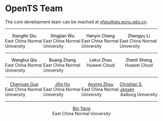 # OpenTS Team

<!-- 1. [Overview](#Overview) -->

The core development team can be reached at [xfqiu@stu.ecnu.edu.cn](mailto:xfqiu@stu.ecnu.edu.cn).

<style>
.container {
    display:flex;
    justify-content:space-between;
}
.column{
    display:flex;
    flex-direction:column;
    width:23%;
    border:1px;
}
.row{
    display:flex;
    justify-content:center;
    align-items:center;
}
</style>

---

<div class="container">
  <div class="column">
    <!-- <a href="https://qiu69.github.io/" class="row" >Xiangfei Qiu</a> -->
    <a style="color: black" class="row">Xiangfei Qiu</a>
    <div class="row">East China Normal University</div>
  </div>
  <div class="column">
    <a style="color: black" class="row">Xingjian Wu</a>
    <div class="row">East China Normal University</div>
  </div>
  <div class="column">
    <a style="color: black" class="row">Hanyin Cheng</a>
    <div class="row">East China Normal University</div>
  </div>
  <div class="column">
    <a style="color: black" class="row">Zhengyu Li</a>
    <div class="row">East China Normal University</div>
  </div>
</div>

---

<div class="container">
  <div class="column">
    <a style="color: black" class="row">Wanghui Qiu</a>
    <div class="row">East China Normal University</div>
  </div>
  <div class="column">
    <a style="color: black" class="row">Buang Zhang</a>
    <div class="row">East China Normal University</div>
  </div>
  <div class="column">
    <a style="color: black" class="row">Lekui Zhou</a>
    <div class="row">Huawei Cloud</div>
  </div>
  <div class="column">
    <a style="color: black" class="row">Zhenli Sheng</a>
    <div class="row">Huawei Cloud</div>
  </div>
</div>

---

<div class="container">
<div class="column">
        <a href="https://faculty.ecnu.edu.cn/_s37/gcj/main.psp" class="row" >Chenjuan Guo</a>
        <div class="row">East China Normal University</div>
    </div>
    <div class="column">
        <a href="https://faculty.ecnu.edu.cn/_s37/hjl2/main.psp" class="row" >Jilin Hu</a>
        <div class="row">East China Normal University</div>
    </div>
    <div class="column">
        <a href="https://dase.ecnu.edu.cn/37/5c/c41774a538460/page.htm" class="row" >Aoying Zhou</a>
        <div class="row">East China Normal University</div>
    </div>
    <div class="column">
        <a href="https://csj.cs.aau.dk/" class="row" >Christian S. Jensen</a>
        <div class="row">Aalborg University</div>
    </div>
</div>

---

<div class="container">
    <div class="column">
            <a href="https://faculty.ecnu.edu.cn/_s37/yb2/main.psp" class="row" >Bin Yang</a>
            <div class="row">East China Normal University</div>
    </div>
    <!-- <div class="column">
        <a href="https://faculty.ecnu.edu.cn/_s37/yb2/main.psp" class="row" >Bin Yang</a>
            <div class="row">East China Normal University</div>
    </div> -->
</div>
